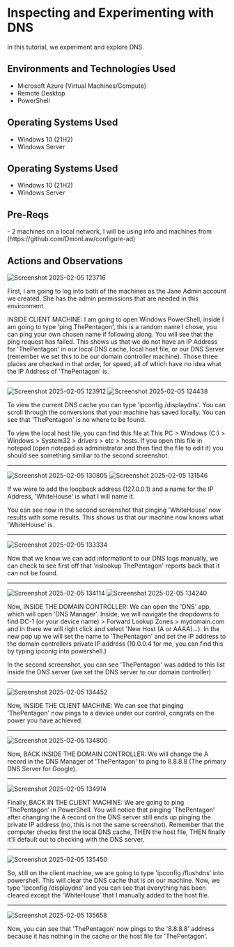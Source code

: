<h1>Inspecting and Experimenting with DNS</h1>
In this tutorial, we experiment and explore DNS.<br />

<h2>Environments and Technologies Used</h2>

- Microsoft Azure (Virtual Machines/Compute)
- Remote Desktop
- PowerShell              

<h2>Operating Systems Used </h2>

- Windows 10 (21H2)
- Windows Server

<h2>Operating Systems Used </h2>

- Windows 10 (21H2)
- Windows Server

<h2>Pre-Reqs</h2>
- 2 machines on a local network, I will be using info and machines from (https://github.com/DeionLaw/configure-ad)

<h2>Actions and Observations</h2>

![Screenshot 2025-02-05 123716](https://github.com/user-attachments/assets/47aedc39-1c97-4839-92c8-afc23ea5c2b3)

<p>
  First, I am going to log into both of the machines as the Jane Admin account we created. She has the admin permissions that are needed in this environment. 
</p>

<p>
  INSIDE CLIENT MACHINE: I am going to open Windows PowerShell, inside I am going to type 'ping ThePentagon', this is a random name I chose, you can ping your own chosen name if following along. You will see that the ping request has failed. This shows us that we do not have an IP Address for 'ThePentagon' in our local DNS cache, local host file, or our DNS Server (remember we set this to be our domain controller machine). Those three places are checked in that order, for speed, all of which have no idea what the IP Address of 'ThePentagon' is.
</p>

---

![Screenshot 2025-02-05 123912](https://github.com/user-attachments/assets/c6896215-742d-428c-bd2f-9df848d2aa2e)
![Screenshot 2025-02-05 124438](https://github.com/user-attachments/assets/cb47f187-31ae-4f61-8cae-999152d54bad)


<p>
  To view the current DNS cache you can type 'ipconfig /displaydns'. You can scroll through the conversions that your machine has saved locally. You can see that 'ThePentagon' is no where to be found.
</p>

<p>
  To view the local host file, you can find this file at This PC > Windows (C:) > Windows > System32 > drivers > etc > hosts. If you open this file in notepad (open notepad as administrator and then find the file to edit it) you should see something similiar to the second screenshot.
</p>

---
![Screenshot 2025-02-05 130805](https://github.com/user-attachments/assets/4f6f9dfc-8b86-4437-9ceb-97008ccf2136)
![Screenshot 2025-02-05 131546](https://github.com/user-attachments/assets/fcffc2ad-238d-4a12-a888-4bfc9f9cfe0d)



<p>
  If we were to add the loopback address (127.0.0.1) and a name for the IP Address, 'WhiteHouse' is what I will name it.
</p>

<p>
  You can see now in the second screenshot that pinging 'WhiteHouse' now results with some results. This shows us that our machine now knows what 'WhiteHouse' is.
</p>

---

![Screenshot 2025-02-05 133334](https://github.com/user-attachments/assets/e57c695b-4039-47c6-94e2-6b7d9d63690a)


<p>
  Now that we know we can add informationt to our DNS logs manually, we can check to see first off that 'nslookup ThePentagon' reports back that it can not be found.
</p>

---

![Screenshot 2025-02-05 134114](https://github.com/user-attachments/assets/28733e7e-f8b9-45ff-a6ac-9862474a874a)
![Screenshot 2025-02-05 134240](https://github.com/user-attachments/assets/2f69b33d-128e-4f5a-8eb2-04d1f6d3f32d)


<p>
  Now, INSIDE THE DOMAIN CONTROLLER: We can open the 'DNS' app, which will open 'DNS Manager'. Inside, we will navigate the dropdowns to find DC-1 (or your device name) > Forward Lookup Zones > mydomain.com and in there we will right click and select 'New Host (A or AAAA)...). In the new pop up we will set the name to 'ThePentagon' and set the IP address to the domain controllers private IP address (10.0.0.4 for me, you can find this by typing ipconig into powershell.)
</p>

<p>
  In the second screenshot, you can see 'ThePentagon' was added to this list inside the DNS server (we set the DNS server to our domain controller)
</p>

---

![Screenshot 2025-02-05 134452](https://github.com/user-attachments/assets/0cf4a8db-3fe5-43c9-96c3-129288b5d863)

<p>
Now, INSIDE THE CLIENT MACHINE: We can see that pinging 'ThePentagon' now pings to a device under our control, congrats on the power you have achieved.
</p>

---
![Screenshot 2025-02-05 134800](https://github.com/user-attachments/assets/e3675fa2-94b3-4795-90a2-df0d4a1a5686)


<p>
  Now, BACK INSIDE THE DOMAIN CONTROLLER: We will change the A record in the DNS Manager of 'ThePentagon' to ping to 8.8.8.8 (The primary DNS Server for Google).
</p>

---
![Screenshot 2025-02-05 134914](https://github.com/user-attachments/assets/02576c8e-3f67-4ab1-969a-a26bf4d55d5a)


<p>
  Finally, BACK IN THE CLIENT MACHINE: We are going to ping 'ThePentagon' in PowerShell. You will notice that pinging 'ThePentagon' after changing the A record on the DNS server still ends up pinging the private IP address (no, this is not the same screenshot). Remember that the computer checks first the local DNS cache, THEN the host file, THEN finally it'll default out to checking with the DNS server.
</p>

---

![Screenshot 2025-02-05 135450](https://github.com/user-attachments/assets/4fbe7daf-05d6-4ea5-ad19-bc85c8b3a838)


<p>
  So, still on the client machine, we are going to type 'ipconfig /flushdns' into powershell. This will clear the DNS cache that is on our machine. Now, we type 'ipconfig /displaydns' and you can see that everything has been cleared except the 'WhiteHouse' that I manually added to the host file.
</p>

---

![Screenshot 2025-02-05 135658](https://github.com/user-attachments/assets/5b7db920-6f64-401d-8176-1c41d399009e)

<p>
  Now, you can see that 'ThePentagon' now pings to the '8.8.8.8' address because it has nothing in the cache or the host file for 'ThePentagon'.
</p>


